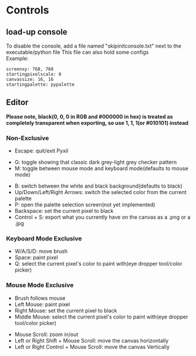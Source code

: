 # Controls

## load-up console
To disable the console, add a file named "skipinitconsole.txt" next to the executable/python file
This file can also hold some configs<br>
Example:
```
screenxy: 768, 768
startingpixelscale: 6
canvassize: 16, 16
startingpalette: pypalette
```

## Editor
**Please note, black(0, 0, 0 in RGB and #000000 in hex) is treated as completely transparent when exporting, so use 1, 1, 1(or #010101) instead**

### Non-Exclusive
* Escape: quit/exit Pyxil
<!--* G: toggle showing a grid
* H: toggle showing that classic dark grey-light grey checker pattern-->
* G: toggle showing that classic dark grey-light grey checker pattern
* M: toggle between mouse mode and keyboard mode(defaults to mouse mode)
<!--* R: toggle showing the color channel diplay in the top-left
* C: toggle visually showing the current color as a colored square
* Semicolon/Apostrophe: change the currently selected color channel(red, green, or blue); the color channels are shown in the top-left corner
* Up/Down Arrows: shift the currently selected color channel up/down by 1, respectively
    * hold Left or Right Shift to shift it by 5, instead
* Left/Right Arrows: shift the currently selected color channel down/up by 10, respectively
    * hold Left or Right Shift to shift it by 50, instead-->
* B: switch between the white and black background(defaults to black)
* Up/Down/Left/Right Arrows: switch the selected color from the current palette
* P: open the palette selection screen(not yet implemented)
* Backspace: set the current pixel to black
* Control + S: export what you currently have on the canvas as a .png or a .jpg

### Keyboard Mode Exclusive
* W/A/S/D: move brush
* Space: paint pixel
* Q: select the current pixel's color to paint with(eye dropper tool/color picker)

### Mouse Mode Exclusive
* Brush follows mouse
* Left Mouse: paint pixel
* Right Mouse: set the current pixel to black
* Middle Mouse: select the current pixel's color to paint with(eye dropper tool/color picker)
<!--* Hovering over the rgb values and scrolling: raise/lower rgb values-->
* Mouse Scroll: zoom in/out
* Left or Right Shift + Mouse Scroll: move the canvas horizontally
* Left or Right Control + Mouse Scroll: move the canvas Vertically